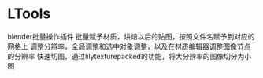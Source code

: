 # LTools
 blender批量操作插件
 批量赋予材质，烘焙以后的贴图，按照文件名赋予到对应的网格上
 调整分辨率，全局调整和选中对象调整，以及在材质编辑器调整图像节点的分辨率
 快速切图，通过lilytexturepacked的功能，将大分辨率的图像切分为小图
